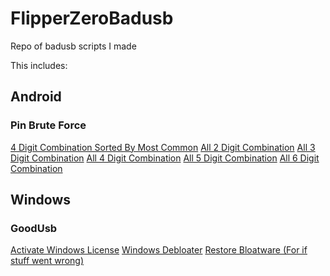# FlipperZeroBadusb
Repo of badusb scripts I made

This includes:

## Android

### Pin Brute Force
[4 Digit Combination Sorted By Most Common](Android/PinBruteforce/2DigitAllBombs.txt)
[All 2 Digit Combination](Android/PinBruteforce/2DigitAllBombs.txt)
[All 3 Digit Combination](Android/PinBruteforce/3DigitAllBombs.txt)
[All 4 Digit Combination](Android/PinBruteforce/4DigitAllBombs.txt)
[All 5 Digit Combination](Android/PinBruteforce/5DigitAllBombs.txt)
[All 6 Digit Combination](Android/PinBruteforce/6DigitAllBombs.txt)

## Windows

### GoodUsb

[Activate Windows License](Windows/Goodusb/activateWindows.txt)
[Windows Debloater](Windows/Goodusb/windowsDebloater.txt)
[Restore Bloatware (For if stuff went wrong)](Windows/Goodusb/restoreBloatware.txt)
